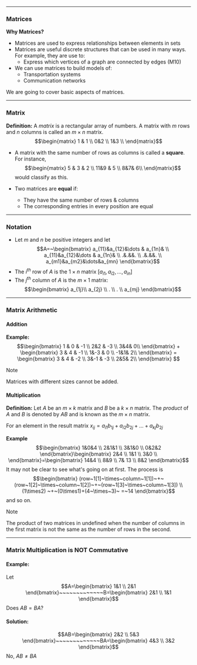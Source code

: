 - - -
### Matrices
**Why Matrices?**
- Matrices are used to express relationships between elements in sets
- Matrices are useful discrete structures that can be used in many ways. For example, they are use to:
	- Express which vertices of a graph are connected by edges (M10)
- We can use matrices to build models of:
	- Transportation systems
	- Communication networks

We are going to cover basic aspects of matrices.

- - -
### Matrix
**Definition:** A *matrix* is a rectangular array of numbers. A matrix with $m$ rows and $n$ columns is called an $m \times n$ matrix.
$$\begin{matrix}
1 & 1 \\
0&2 \\
1&3 \\
\end{matrix}$$
- A matrix with the same number of rows as columns is called a **square**. For instance,
$$\begin{matrix}
5 & 3 & 2 \\
11&9 & 5 \\
8&7& 6\\
\end{matrix}$$
would classify as this.

- Two matrices are **equal** if:
	- They have the same number of rows & columns
	- The corresponding entries in every position are equal

- - -
### Notation
- Let $m$ and $n$ be positive integers and let
$$A=~\begin{bmatrix}
a_{11}&a_{12}&\dots & a_{1n}& \\
a_{11}&a_{12}&\dots & a_{1n}& \\
.&.&&. \\
.&.&&. \\
a_{m1}&a_{m2}&\dots&a_{mn}
\end{bmatrix}$$
- The $i^{th}$ row of $A$ is the $1 \times n$ matrix $[a_{i1},a_{i2},\dots,a_{in}]$
- The $j^{th}$ column of $A$ is the $m\times 1$ matrix: $$\begin{bmatrix}
a_{1j}\\
a_{2j} \\
. \\
. \\
a_{mj}
\end{bmatrix}$$
---
### Matrix Arithmetic 

#### Addition
**Example:**
$$\begin{bmatrix}
1 & 0 & -1 \\
2&2 & -3 \\
3&4& 0\\
\end{bmatrix} + \begin{bmatrix}
3 & 4 & -1 \\
1&-3 & 0 \\
-1&1& 2\\
\end{bmatrix} = \begin{bmatrix}
3 & 4 & -2 \\
3&-1 & -3 \\
2&5& 2\\
\end{bmatrix} $$

> [!Note]
> Matrices with different sizes cannot be added.

#### Multiplication
**Definition:** Let $A$ be an $m \times k$ matrix and $B$ be a $k \times n$ matrix. The *product* of $A$ and $B$ is denoted by $AB$ and is known as the $m \times n$ matrix.

For an element in the result matrix $x_{ij}=a_{i{1}}b_{1j}+a_{i2}b_{2j}+\dots+a_{kj}b_{2j}$

**Example**
$$\begin{bmatrix}
1&0&4 \\
2&1&1 \\
3&1&0 \\
0&2&2
\end{bmatrix}\begin{bmatrix}
2&4 \\
1&1 \\
3&0 \\
\end{bmatrix}=\begin{bmatrix}
14&4 \\
8&9 \\
7& 13 \\
8&2
\end{bmatrix}$$
It may not be clear to see what's going on at first. The process is
$$\begin{bmatrix}
(row~1[1]~\times~column~1[1])~+~(row~1[2]~\times~column~1[2])~+~(row~1[3]~\times~column~1[3]) \\
(1\times2) ~+~(0\times1)+(4~\times~3)~ =~14
\end{bmatrix}$$
and so on.


> [!Note]
> The product of two matrices in undefined when the number of columns in the first matrix is not the same as the number of rows in the second.

- - -
### Matrix Multiplication is NOT Commutative

#### Example: 
Let
$$A=\begin{bmatrix}
1&1 \\
2&1
\end{bmatrix}~~~~~~~~~~~~~B=\begin{bmatrix}
2&1 \\
1&1
\end{bmatrix}$$
Does $AB=BA$?

#### Solution:
$$AB=\begin{bmatrix}
2&2 \\
5&3
\end{bmatrix}~~~~~~~~~~~~~BA=\begin{bmatrix}
4&3 \\
3&2
\end{bmatrix}$$
No, $AB\neq BA$






